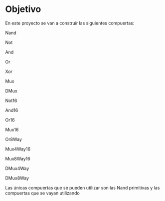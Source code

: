 # Objetivo 
En este proyecto se van a construir las siguientes compuertas:


Nand

Not

And

Or

Xor

Mux

DMux

Not16

And16

Or16

Mux16

Or8Way

Mux4Way16

Mux8Way16

DMux4Way

DMux8Way

Las únicas compuertas que se pueden utilizar son las Nand primitivas y las compuertas que se vayan utilizando 

